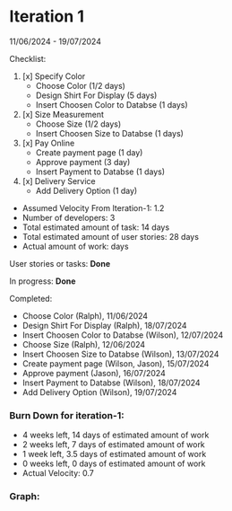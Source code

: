# Iteration 1
11/06/2024 - 19/07/2024

Checklist: 
1. [x] Specify Color
    - Choose Color (1/2 days)
    - Design Shirt For Display (5 days)
    - Insert Choosen Color to Databse (1 days)
3. [x] Size Measurement
      - Choose Size (1/2 days)
      - Insert Choosen Size to Databse (1 days)
4. [x] Pay Online
     - Create payment page (1 day)
     - Approve payment (3 day)
     - Insert Payment to Databse (1 days)
5. [x] Delivery Service
     - Add Delivery Option (1 day)

* Assumed Velocity From Iteration-1: 1.2
* Number of developers: 3
* Total estimated amount of task: 14 days
* Total estimated amount of user stories: 28 days
* Actual amount of work:  days

User stories or tasks: **Done**

In progress: **Done**

Completed:
* Choose Color (Ralph), 11/06/2024
* Design Shirt For Display (Ralph), 18/07/2024
* Insert Choosen Color to Databse (Wilson), 12/07/2024
* Choose Size (Ralph), 12/06/2024
* Insert Choosen Size to Databse (Wilson), 13/07/2024
* Create payment page (Wilson, Jason), 15/07/2024
* Approve payment (Jason), 16/07/2024
* Insert Payment to Databse (Wilson), 18/07/2024
* Add Delivery Option (Wilson), 19/07/2024

### Burn Down for iteration-1:
* 4 weeks left, 14 days of estimated amount of work
* 2 weeks left, 7 days of estimated amount of work
* 1 week left, 3.5 days of estimated amount of work
* 0 weeks left, 0 days of estimated amount of work
* Actual Velocity: 0.7

### Graph:

